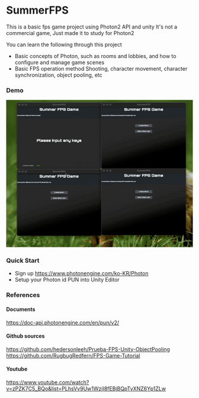 # SummerFPS

This is a basic fps game project using Photon2 API and unity
It's not a commercial game, Just made it to study for Photon2

You can learn the following through this project
- Basic concepts of Photon, such as rooms and lobbies, and how to configure and manage game scenes
- Basic FPS operation method Shooting, character movement, character synchronization, object pooling, etc


### Demo
![](https://github.com/superbderrick/SummerFPS/blob/main/demo.gif?raw=true)

### Quick Start 

- Sign up https://www.photonengine.com/ko-KR/Photon
- Setup your Photon id PUN into Unity Editor 

### References

#### Documents
https://doc-api.photonengine.com/en/pun/v2/

#### Github sources
https://github.com/hedersonleeh/Prueba-FPS-Unity-ObjectPooling
https://github.com/RugbugRedfern/FPS-Game-Tutorial

#### Youtube
https://www.youtube.com/watch?v=zPZK7C5_BQo&list=PLhsVv9Uw1WzjI8fEBjBQpTyXNZ6Yp1ZLw
